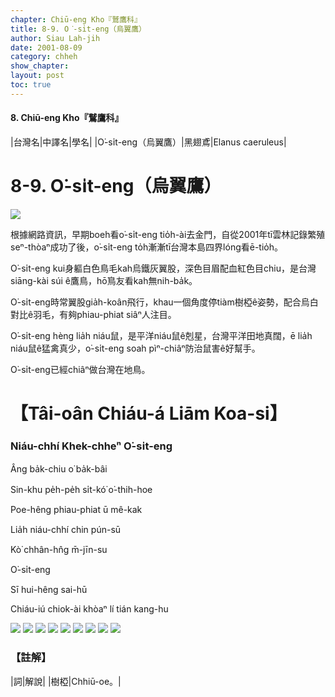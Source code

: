 ```yaml
---
chapter: Chiū-eng Kho『鷲鷹科』
title: 8-9. O͘-si̍t-eng（烏翼鷹）
author: Siau Lah-jih
date: 2001-08-09
category: chheh
show_chapter: 
layout: post
toc: true
---
```


#### 8. Chiū-eng Kho『鷲鷹科』

|台灣名|中譯名|學名|
|O͘-si̍t-eng（烏翼鷹）|黑翅鳶|Elanus caeruleus|


# 8-9. O͘-si̍t-eng（烏翼鷹）


![](../too5/08/08-9-8.O͘-si̍t-eng.jpg)


根據網路資訊，早期boeh看o͘-si̍t-eng tio̍h-ài去金門，自從2001年tī雲林記錄繁殖seⁿ-thòaⁿ成功了後，o͘-si̍t-eng to̍h漸漸tī台灣本島四界lóng看ē-tio̍h。

O͘-si̍t-eng kui身軀白色鳥毛kah烏鐵灰翼股，深色目眉配血紅色目chiu，是台灣siāng-kài súi ê鷹鳥，hō͘鳥友看kah無nih-ba̍k。

O͘-si̍t-eng時常翼股gia̍h-koân飛行，khau一個角度停tiàm樹椏ê姿勢，配合烏白對比ê羽毛，有夠phiau-phiat siâⁿ人注目。

O͘-si̍t-eng hèng lia̍h niáu鼠，是平洋niáu鼠ê剋星，台灣平洋田地真闊，ē lia̍h niáu鼠ê猛禽真少，o͘-si̍t-eng soah pìⁿ-chiâⁿ防治鼠害ê好幫手。

O͘-si̍t-eng已經chiâⁿ做台灣在地鳥。

	


# 【Tâi-oân Chiáu-á Liām Koa-si】

### **Niáu-chhí Khek-chheⁿ O͘-si̍t-eng**

Âng ba̍k-chiu o͘ ba̍k-bâi

Sin-khu pe̍h-pe̍h si̍t-kó͘ o͘-thih-hoe

Poe-hêng phiau-phiat ū mê-kak

Lia̍h niáu-chhí chin pún-sū

Kò͘ chhân-hn̂g m̄-jīn-su

O͘-si̍t-eng

Sī hui-hêng sai-hū

Chiáu-iú chiok-ài khòaⁿ lí tián kang-hu


![](../too5/08/08-9-7.O͘-si̍t-eng.jpg)
![](../too5/08/08-9-1.O͘-si̍t-eng.jpg)
![](../too5/08/08-9-2.O͘-si̍t-eng.jpg)
![](../too5/08/08-9-3.O͘-si̍t-eng.jpg)
![](../too5/08/08-9-4.O͘-si̍t-eng.jpg)
![](../too5/08/08-9-6.O͘-si̍t-eng.jpg)
![](../too5/08/08-9-9.O͘-si̍t-eng.jpg)
![](../too5/08/08-9-10.O͘-si̍t-eng.jpg)
![](../too5/08/08-9-5.O͘-si̍t-eng.jpg)


### 【註解】

|詞|解說|
|樹椏|Chhiū-oe。|
